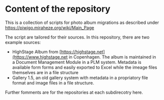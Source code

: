 # Content of the repository

This is a collection of scripts for photo album migrations as described under https://piwigo.miraheze.org/wiki/Main_Page

The script are tailored for their sources. In this repository, there are two example sources:

- HighStage Album from [https://highstage.net](https://www.highstage.net in Copenhagen. The album is maintained in a Document Management Module in a PLM system. Metadata is available form forms and easily exported to Excel while the imeage files themselves are in a file structure
- Gallery 1.5, an old gallery system with metadata in a propriatory file format and image files in a file structure.

Further fomments are for the repositories at each subdirecotry here.
